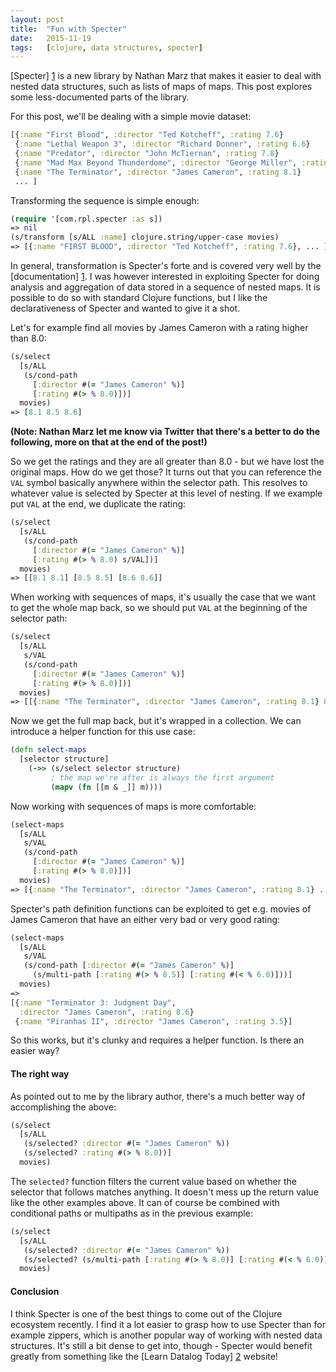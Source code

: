 ```yaml
---
layout: post
title:  "Fun with Specter"
date:   2015-11-19
tags:   [clojure, data structures, specter]
---
```


[Specter] [1] is a new library by Nathan Marz that makes it easier to deal with
nested data structures, such as lists of maps of maps. This post explores some
less-documented parts of the library.

For this post, we'll be dealing with a simple movie dataset:

```clojure
[{:name "First Blood", :director "Ted Kotcheff", :rating 7.6}
 {:name "Lethal Weapon 3", :director "Richard Donner", :rating 6.6}
 {:name "Predator", :director "John McTiernan", :rating 7.8}
 {:name "Mad Max Beyond Thunderdome", :director "George Miller", :rating 6.1}
 {:name "The Terminator", :director "James Cameron", :rating 8.1}
 ... ]
```

Transforming the sequence is simple enough:

```clojure
(require '[com.rpl.specter :as s])
=> nil
(s/transform [s/ALL :name] clojure.string/upper-case movies)
=> [{:name "FIRST BLOOD", :director "Ted Kotcheff", :rating 7.6}, ... ]
``` 

In general, transformation is Specter's forte and is covered very well
by the [documentation] [1]. I was however interested in exploiting 
Specter for doing analysis and aggregation of data stored in a sequence
of nested maps. It is possible to do so with standard Clojure functions,
but I like the declarativeness of Specter and wanted to give it a shot.

Let's for example find all movies by James Cameron with a rating higher than 8.0:

```clojure
(s/select 
  [s/ALL 
   (s/cond-path 
     [:director #(= "James Cameron" %)] 
     [:rating #(> % 8.0)])] 
  movies)
=> [8.1 8.5 8.6]

```

**(Note: Nathan Marz let me know via Twitter that there's a better
to do the following, more on that at the end of the post!)**

So we get the ratings and they are all greater than 8.0 - but we have 
lost the original maps. How do we get those? It turns out that you can reference 
the `VAL` symbol basically anywhere within the selector path. This resolves to
whatever value is selected by Specter at this level of nesting. If we example put 
`VAL` at the end, we duplicate the rating:

```clojure
(s/select 
  [s/ALL 
   (s/cond-path 
     [:director #(= "James Cameron" %)] 
     [:rating #(> % 8.0) s/VAL])] 
  movies)
=> [[8.1 8.1] [8.5 8.5] [8.6 8.6]]
```

When working with sequences of maps, it's usually the case that we
want to get the whole map back, so we should put `VAL` at the beginning
of the selector path:

```clojure
(s/select 
  [s/ALL 
   s/VAL
   (s/cond-path 
     [:director #(= "James Cameron" %)] 
     [:rating #(> % 8.0)])] 
  movies)
=> [[{:name "The Terminator", :director "James Cameron", :rating 8.1} 8.1] ... ]
``` 

Now we get the full map back, but it's wrapped in a collection. We can
introduce a helper function for this use case:

```clojure
(defn select-maps 
  [selector structure]
    (->> (s/select selector structure)
         ; the map we're after is always the first argument
         (mapv (fn [[m & _]] m))))    
```

Now working with sequences of maps is more comfortable:

```clojure
(select-maps
  [s/ALL 
   s/VAL
   (s/cond-path 
     [:director #(= "James Cameron" %)] 
     [:rating #(> % 8.0)])] 
  movies)
=> [{:name "The Terminator", :director "James Cameron", :rating 8.1} ... ]
``` 

Specter's path definition functions can be exploited to get e.g. 
movies of James Cameron that have an either very bad or very good rating:

```clojure
(select-maps
  [s/ALL 
   s/VAL
   (s/cond-path [:director #(= "James Cameron" %)]
     (s/multi-path [:rating #(> % 8.5)] [:rating #(< % 6.0)]))] 
  movies)
=>
[{:name "Terminator 3: Judgment Day", 
  :director "James Cameron", :rating 8.6}
 {:name "Piranhas II", :director "James Cameron", :rating 3.5}]

```
So this works, but it's clunky and requires a helper function. Is there an
easier way?

#### The right way

As pointed out to me by the library author, there's a much better way of 
accomplishing the above:

```clojure
(s/select 
  [s/ALL
   (s/selected? :director #(= "James Cameron" %))
   (s/selected? :rating #(> % 8.0))]
  movies)

```

The `selected?` function filters the current value based on whether the selector
that follows matches anything. It doesn't mess up the return value like the other
examples above. It can of course be combined with conditional paths or multipaths
as in the previous example:

```clojure
(s/select 
  [s/ALL
   (s/selected? :director #(= "James Cameron" %))
   (s/selected? (s/multi-path [:rating #(> % 8.0)] [:rating #(< % 6.0)]))]
  movies)

```

#### Conclusion

I think Specter is one of the best things to come out of the Clojure ecosystem
recently. I find it a lot easier to grasp how to use Specter than for example
zippers, which is another popular way of working with nested data structures.
It's still a bit dense to get into, though - Specter would benefit greatly
from something like the [Learn Datalog Today] [2] website!


[1]: https://github.com/nathanmarz/specter
[2]: http://www.learndatalogtoday.org/
